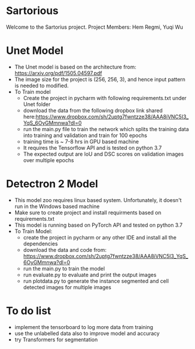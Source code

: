 # Sartorious
Welcome  to the Sartorius project. Project Members: Hem Regmi, Yuqi Wu
# Unet Model
- The Unet model is based on the architecture from: https://arxiv.org/pdf/1505.04597.pdf
- The image size for the project is (256, 256, 3), and hence input pattern is needed to modified.
- To Train model
  - Create the project in pycharm with following requirements.txt under Unet folder
  - download the data from the following dropbox link shared here:https://www.dropbox.com/sh/2uptg7fwntzze38/AAA8iVNC5I3_YqS_6OyGMmnwa?dl=0
  - run the main.py file to train the network which splits the training data into training and validation and train for 100 epochs
  - training time is ~ 7-8 hrs in GPU based machine 
  - It requires the Tensorflow API and is tested on python 3.7
  - The expected output are IoU and DSC scores on validation images over multiple epochs
# Detectron 2 Model
- This model zoo requires linux based system. Unfortunately, it doesn't run in the Windows based machine
- Make sure to create project and install requirments based on requirements.txt
- This model is running based on PyTorch API and tested on python 3.7
- To Train Model:
    - create the project in pycharm or any other IDE and install all the dependencies
    - download the data and code from: https://www.dropbox.com/sh/2uptg7fwntzze38/AAA8iVNC5I3_YqS_6OyGMmnwa?dl=0
    - run the main.py to train the model
    - run evaluate.py to evaluate and print the output images
    - run plotdata.py to generate the instance segmented and cell detected images for multiple images
 # To do list
 - implement the tensorboard to log more data from training
 - use the unlabelled data also to improve model and accuracy
 - try Transformers for segmentation

